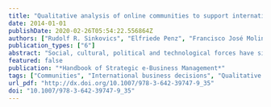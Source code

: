 ```yaml
---
title: "Qualitative analysis of online communities to support international business decisions"
date: 2014-01-01
publishDate: 2020-02-26T05:54:22.556864Z
authors: ["Rudolf R. Sinkovics", "Elfriede Penz", "Francisco José Molina-Castillo"]
publication_types: ["6"]
abstract: "Social, cultural, political and technological forces have significantly transformed the competitive landscape of the global economy. Amongst these forces, technology has arguably had the most rejuvenating impact on the way international businesses interact with each other and their customer base. End-users are making use of computer-mediated communications, newsgroups, chat rooms, email list servers, personal World Wide Web pages and other online formats at an unprecedented pace, and as they share ideas and obtain information about products and services, firms are extending their market research activities to these domains. These new tools, online communities, virtual communities and virtual worlds have emerged as a fascinating and useful pool of collective experience for international business. However, the utilization and analysis of this body of knowledge for international business decisions is still in its infancy. This paper analyzes the potential of these tools to inform international business decisions. We explain how to identify and access each of these communities, and how to convert the qualitative information available from online communities into a strategic input for the firm."
featured: false
publication: "*Handbook of Strategic e-Business Management*"
tags: ["Communities", "International business decisions", "Qualitative research", "Market research", "Network innovation"]
url_pdf: "http://dx.doi.org/10.1007/978-3-642-39747-9_35"
doi: "10.1007/978-3-642-39747-9_35"
---
```


